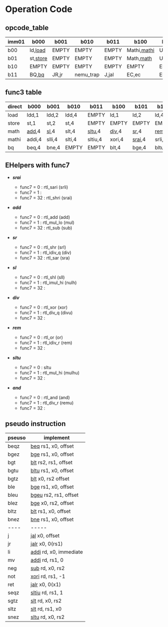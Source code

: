 # Operation Code
## opcode_table
|imm01|b000|b001|b010|b011|b100|b101|b110|b111|
|-----|----|----|----|----|----|----|----|----|
| b00| ld,[load](#load)| EMPTY| EMPTY| EMPTY| Mathi,[mathi](#mathi)| U,auipc| EMPTY| EMPTY|
| b01| st,[store](#store)| EMPTY| EMPTY| EMPTY| Math,[math](#math)| U, lui| EMPTY| EMPTY|
| b10| EMPTY| EMPTY| EMPTY| EMPTY| EMPTY| EMPTY| EMPTY| EMPTY|
| b11| BQ,[bq](#bq)| JR,<span id="jr">jr</span>| nemu_trap| J,<span id="jal">jal</span>| EC,ec| EMPTY| EMPTY| EMPTY|

## func3 table
|direct|b000|b001|b010|b011|b100|b101|b110|b111|
|-----|------|------|------|----|----|----|----|----|
|<span id="load">load</span>| ldd,1| ldd,2| ldd,4| EMPTY| ld,1| ld,2| ld,4| EMPTY|
|<span id="store">store</span>| st,1| st,2| st,4| EMPTY| EMPTY | EMPTY| EMPTY| EMPTY |
|<span id="math">math</span>| [add](#add),4| [sl](#sl),4| <span id="slt">slt</span>,4| [sltu](#sltu),4| [div](#div),4| [sr](#sr),4| [rem](#rem),4| [and](#and),4|
|<span id="mathi">mathi</span>| <span id="addi">addi</span>,4| slli,4| slti,4| <span id="sltiu">sltiu</span>,4| <span id="xori">xori</span>,4| [srai](#srai),4| srli,4| andi,4|
|<span id="bq">bq</span>| <span id="beq">beq</span>,4| <span id="bne">bne</span>,4| EMPTY| EMPTY| <span id="blt">blt</span>,4| <span id="bge">bge</span>,4| <span id="bltu">bltu</span>,4| <span id="bgeu">bgeu</span>,4|

## EHelpers with func7
* <span id="srai">***srai***</span>
  - func7 =  0 : rtl_sari (srli)
  - func7 =  1 : 
  - func7 = 32 : rtl_shri (srai)

* <span id="add">***add***</span>
  - func7 =  0 : rtl_add (add)
  - func7 =  1 : rtl_mul_lo (mul)
  - func7 = 32 : rtl_sub (<span id="sub">sub</span>)

* <span id="sr">***sr***</span>
  - func7 =  0 : rtl_shr (srl)
  - func7 =  1 : rtl_idiv_q (div)
  - func7 = 32 : rtl_sar (sra)

* <span id="sl">***sl***</span>
  - func7 =  0 : rtl_shl (sll)
  - func7 =  1 : rtl_imul_hi (nulh)
  - func7 = 32 : 

* <span id="div">***div***</span>
  - func7 =  0 : rtl_xor (xor)
  - func7 =  1 : rtl_div_q (divu)
  - func7 = 32 : 
  
* <span id="rem">***rem***</span>
  - func7 =  0 : rtl_or (or)
  - func7 =  1 : rtl_idiv_r (rem)
  - func7 = 32 : 

* <span id="sltu">***sltu***</span>
  - func7 =  0 : sltu
  - func7 =  1 : rtl_mul_hi (mulhu)
  - func7 = 32 : 

  
* <span id="and">***and***</span>
  - func7 =  0 : rtl_and (and)
  - func7 =  1 : rtl_div_r (remu)
  - func7 = 32 : 

  
## pseudo instruction
| pseuso | implement |
| ------ | --------- |
|beqz | [beq](#beq) rs1, x0, offset|
|bgez | [bge](#bge) rs1, x0, offset|
|bgt | [blt](#blt) rs2, rs1, offset|
|bgtu | [bltu](#bltu) rs1, x0, offset|
|bgtz | [blt](#blt) x0, rs2 offset|
|ble | [bge](#bge) rs1, x0, offset|
|bleu | [bgeu](#bgeu) rs2, rs1, offset|
|blez | [bge](#bge) x0, rs2, offset|
|bltz | [blt](#blt) rs1, x0, offset|
|bnez | [bne](#bne) rs1, x0, offset|
| ---- |----- |
|j | [jal](#jal) x0, offset|
|jr | [jalr](#jalr) x0, 0(rs1)|
|li | [addi](#addi) rd, x0, immediate|
|mv | [addi](#addi) rd, rs1, 0|
|neg | [sub](#sub) rd, x0, rs2|
|not | [xori](#xori) rd, rs1, -1|
|ret | [jalr](#jr) x0, 0(x1)|
|seqz | [sltiu](#sltiu) rd, rs1, 1|
|sgtz | [slt](#slt) rd, x0, rs2|
|sltz | [slt](#slt) rd, rs1, x0|
|snez | [sltu](#sltu) rd, x0, rs2|






 